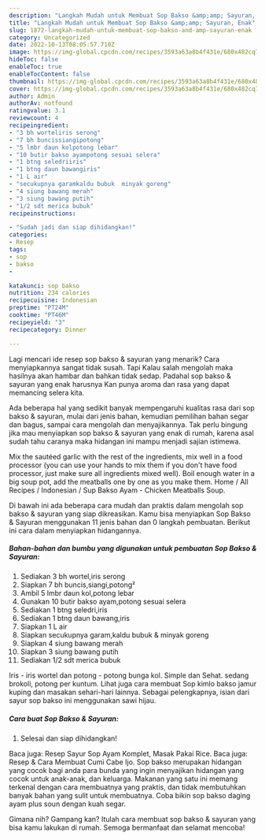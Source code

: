 ```yaml
---
description: "Langkah Mudah untuk Membuat Sop Bakso &amp;amp; Sayuran, Enak"
title: "Langkah Mudah untuk Membuat Sop Bakso &amp;amp; Sayuran, Enak"
slug: 1872-langkah-mudah-untuk-membuat-sop-bakso-and-amp-sayuran-enak
category: Uncategorized
date: 2022-10-13T08:05:57.710Z
image: https://img-global.cpcdn.com/recipes/3593a63a8b4f431e/680x482cq70/sop-bakso-sayuran-foto-resep-utama.jpg
hideToc: false
enableToc: true
enableTocContent: false
thumbnail: https://img-global.cpcdn.com/recipes/3593a63a8b4f431e/680x482cq70/sop-bakso-sayuran-foto-resep-utama.jpg
cover: https://img-global.cpcdn.com/recipes/3593a63a8b4f431e/680x482cq70/sop-bakso-sayuran-foto-resep-utama.jpg
author: Admin
authorAv: notfound
ratingvalue: 3.1
reviewcount: 4
recipeingredient:
- "3 bh worteliris serong"
- "7 bh buncissiangipotong"
- "5 lmbr daun kolpotong lebar"
- "10 butir bakso ayampotong sesuai selera"
- "1 btng seledriiris"
- "1 btng daun bawangiris"
- "1 L air"
- "secukupnya garamkaldu bubuk  minyak goreng"
- "4 siung bawang merah"
- "3 siung bawang putih"
- "1/2 sdt merica bubuk"
recipeinstructions:

- "Sudah jadi dan siap dihidangkan!"
categories:
- Resep
tags:
- sop
- bakso
- 

katakunci: sop bakso  
nutrition: 234 calories
recipecuisine: Indonesian
preptime: "PT24M"
cooktime: "PT46M"
recipeyield: "3"
recipecategory: Dinner

---
```



Lagi mencari ide resep sop bakso &amp; sayuran yang menarik? Cara menyiapkannya sangat tidak susah. Tapi Kalau salah mengolah maka hasilnya akan hambar dan bahkan tidak sedap. Padahal sop bakso &amp; sayuran yang enak harusnya Kan punya aroma dan rasa yang dapat memancing selera kita.


Ada beberapa hal yang sedikit banyak mempengaruhi kualitas rasa dari sop bakso &amp; sayuran, mulai dari jenis bahan, kemudian pemilihan bahan segar dan bagus, sampai cara mengolah dan menyajikannya. Tak perlu bingung jika mau menyiapkan sop bakso &amp; sayuran yang enak di rumah, karena asal sudah tahu caranya maka hidangan ini mampu menjadi sajian istimewa.

Mix the sautéed garlic with the rest of the ingredients, mix well in a food processor (you can use your hands to mix them if you don&#39;t have food processor, just make sure all ingredients mixed well). Boil enough water in a big soup pot, add the meatballs one by one as you make them. Home / All Recipes / Indonesian / Sup Bakso Ayam - Chicken Meatballs Soup.


Di bawah ini ada beberapa cara mudah dan praktis dalam mengolah sop bakso &amp; sayuran yang siap dikreasikan. Kamu bisa menyiapkan Sop Bakso &amp; Sayuran menggunakan 11 jenis bahan dan 0 langkah pembuatan. Berikut ini cara dalam menyiapkan hidangannya.

<!--inarticleads1-->

##### Bahan-bahan dan bumbu yang digunakan untuk pembuatan Sop Bakso &amp; Sayuran:

1. Sediakan 3 bh wortel,iris serong
1. Siapkan 7 bh buncis,siangi,potong²
1. Ambil 5 lmbr daun kol,potong lebar
1. Gunakan 10 butir bakso ayam,potong sesuai selera
1. Sediakan 1 btng seledri,iris
1. Sediakan 1 btng daun bawang,iris
1. Siapkan 1 L air
1. Siapkan secukupnya garam,kaldu bubuk &amp; minyak goreng
1. Siapkan 4 siung bawang merah
1. Siapkan 3 siung bawang putih
1. Sediakan 1/2 sdt merica bubuk


Iris - iris wortel dan potong - potong bunga kol. Simple dan Sehat. sedang brokoli, potong per kuntum. Lihat juga cara membuat Sop kimlo bakso jamur kuping dan masakan sehari-hari lainnya. Sebagai pelengkapnya, isian dari sayur sop bakso ini menggunakan sawi hijau. 

<!--inarticleads2-->

##### Cara buat Sop Bakso &amp; Sayuran:


1. Selesai dan siap dihidangkan!

Baca juga: Resep Sayur Sop Ayam Komplet, Masak Pakai Rice. Baca juga: Resep &amp; Cara Membuat Cumi Cabe Ijo. Sop bakso merupakan hidangan yang cocok bagi anda para bunda yang ingin menyajikan hidangan yang cocok untuk anak-anak, dan keluarga. Makanan yang satu ini memang terkenal dengan cara membuatnya yang praktis, dan tidak membutuhkan banyak bahan yang sulit untuk membuatnya. Coba bikin sop bakso daging ayam plus soun dengan kuah segar. 

Gimana nih? Gampang kan? Itulah cara membuat sop bakso &amp; sayuran yang bisa kamu lakukan di rumah. Semoga bermanfaat dan selamat mencoba!
